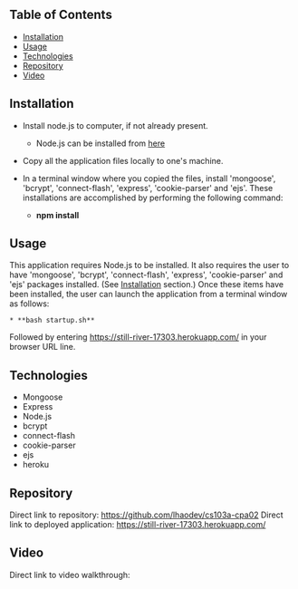 ## Table of Contents
* [Installation](#Installation)
* [Usage](#Usage)
* [Technologies](#Technologies)
* [Repository](#Repository)
* [Video](#Video)


## Installation

* Install node.js to computer, if not already present.
    * Node.js can be installed from [here](https://nodejs.org/en/)
* Copy all the application files locally to one's machine.
* In a terminal window where you copied the files, install 'mongoose', 'bcrypt', 'connect-flash', 'express', 'cookie-parser' and 'ejs'.    These installations are accomplished by performing the following command: 

    * **npm install**

    

## Usage

This application requires Node.js to be installed.  It also requires the user to have 'mongoose', 'bcrypt', 'connect-flash', 'express', 'cookie-parser' and 'ejs' packages installed.  (See [Installation](#installation) section.)  Once these items have been installed, the user can launch the application from a terminal window as follows:

    * **bash startup.sh**

Followed by entering https://still-river-17303.herokuapp.com/ in your browser URL line.  


## Technologies

* Mongoose
* Express
* Node.js
* bcrypt
* connect-flash
* cookie-parser
* ejs
* heroku

## Repository

Direct link to repository:  https://github.com/lhaodev/cs103a-cpa02
Direct link to deployed application: https://still-river-17303.herokuapp.com/


## Video
Direct link to video walkthrough: 

